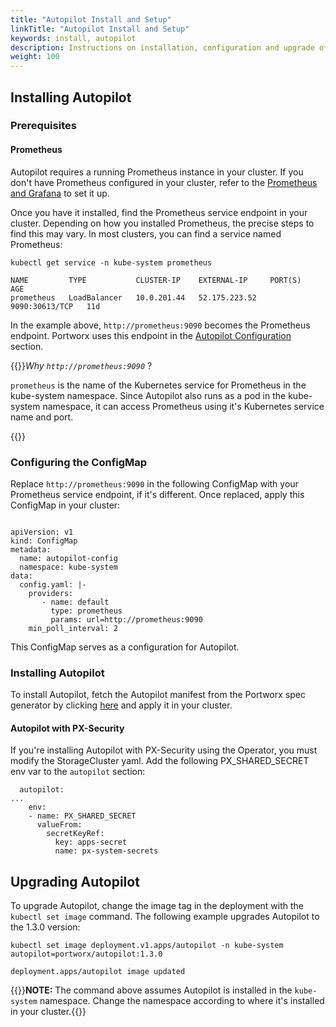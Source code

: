 ```yaml
---
title: "Autopilot Install and Setup"
linkTitle: "Autopilot Install and Setup"
keywords: install, autopilot
description: Instructions on installation, configuration and upgrade of Autopilot
weight: 100
---
```


## Installing Autopilot

### Prerequisites

#### Prometheus

Autopilot requires a running Prometheus instance in your cluster. If you don't have Prometheus configured in your cluster, refer to the [Prometheus and Grafana](/portworx-install-with-kubernetes/operate-and-maintain-on-kubernetes/monitoring/monitoring-px-prometheusandgrafana.1/) to set it up.

Once you have it installed, find the Prometheus service endpoint in your cluster. Depending on how you installed Prometheus, the precise steps to find this may vary. In most clusters, you can find a service named Prometheus:

```text
kubectl get service -n kube-system prometheus
```
```output
NAME         TYPE           CLUSTER-IP    EXTERNAL-IP     PORT(S)          AGE
prometheus   LoadBalancer   10.0.201.44   52.175.223.52   9090:30613/TCP   11d
```

In the example above, `http://prometheus:9090` becomes the Prometheus endpoint. Portworx uses this endpoint in the [Autopilot Configuration](/reference/crd/storage-cluster/#autopilot-configuration) section.


{{<info>}}*Why `http://prometheus:9090`* ?

`prometheus` is the name of the Kubernetes service for Prometheus in the kube-system namespace. Since Autopilot also runs as a pod in the kube-system namespace, it can access Prometheus using it's Kubernetes service name and port.

{{</info>}}

### Configuring the ConfigMap

Replace `http://prometheus:9090` in the following ConfigMap with your Prometheus service endpoint, if it's different. Once replaced, apply this ConfigMap in your cluster:

```text

apiVersion: v1
kind: ConfigMap
metadata:
  name: autopilot-config
  namespace: kube-system
data:
  config.yaml: |-
    providers:
       - name: default
         type: prometheus
         params: url=http://prometheus:9090
    min_poll_interval: 2
```

This ConfigMap serves as a configuration for Autopilot.

### Installing Autopilot

To install Autopilot, fetch the Autopilot manifest from the Portworx spec generator by clicking [here](https://install.portworx.com/?comp=autopilot)
and apply it in your cluster.


#### Autopilot with PX-Security 

If you're installing Autopilot with PX-Security using the Operator, you must modify the StorageCluster yaml. Add the following PX_SHARED_SECRET env var to the `autopilot` section: 

```text
  autopilot:
...
    env:
    - name: PX_SHARED_SECRET
      valueFrom:
        secretKeyRef:
          key: apps-secret
          name: px-system-secrets
```

## Upgrading Autopilot

To upgrade Autopilot, change the image tag in the deployment with the `kubectl set image` command. The following example upgrades Autopilot to the 1.3.0 version:

```text
kubectl set image deployment.v1.apps/autopilot -n kube-system autopilot=portworx/autopilot:1.3.0
```
```output
deployment.apps/autopilot image updated
```

{{<info>}}**NOTE:** The command above assumes Autopilot is installed in the `kube-system` namespace. Change the namespace according to where it's installed in your cluster.{{</info>}}

